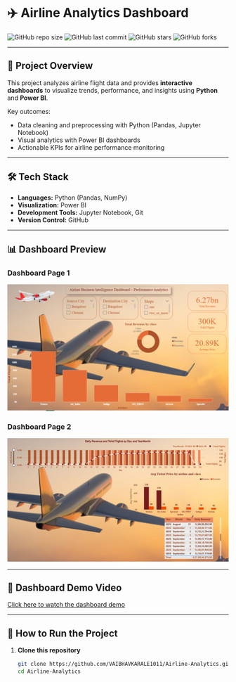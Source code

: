 # ✈️ Airline Analytics Dashboard

![GitHub repo size](https://img.shields.io/github/repo-size/VAIBHAVKARALE1011/Airline-Analytics)
![GitHub last commit](https://img.shields.io/github/last-commit/VAIBHAVKARALE1011/Airline-Analytics)
![GitHub stars](https://img.shields.io/github/stars/VAIBHAVKARALE1011/Airline-Analytics?style=social)
![GitHub forks](https://img.shields.io/github/forks/VAIBHAVKARALE1011/Airline-Analytics?style=social)

---

## 📌 Project Overview  
This project analyzes airline flight data and provides **interactive dashboards** to visualize trends, performance, and insights using **Python** and **Power BI**.  

Key outcomes:  
- Data cleaning and preprocessing with Python (Pandas, Jupyter Notebook)  
- Visual analytics with Power BI dashboards  
- Actionable KPIs for airline performance monitoring  

---

## 🛠 Tech Stack  
- **Languages:** Python (Pandas, NumPy)  
- **Visualization:** Power BI  
- **Development Tools:** Jupyter Notebook, Git  
- **Version Control:** GitHub  

---

## 📊 Dashboard Preview  

### Dashboard Page 1  
![Dashboard Page 1](Dashboard_Page-2.png)  

### Dashboard Page 2  
![Dashboard Page 2](Dashboard_Page-1.png)

---

## 🎥 Dashboard Demo Video  
[Click here to watch the dashboard demo](Dashboard_Demo.mp4)  

---

## 🚀 How to Run the Project  

1. **Clone this repository**  
   ```bash
   git clone https://github.com/VAIBHAVKARALE1011/Airline-Analytics.git
   cd Airline-Analytics
